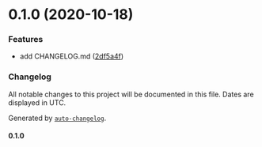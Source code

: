 # 0.1.0 (2020-10-18)


### Features

* add CHANGELOG.md ([2df5a4f](https://github.com/mmcomponents/backend-service-toolkit/commit/2df5a4fdf81c5f96a60cf25d5bccf4d899a08c37))

### Changelog

All notable changes to this project will be documented in this file. Dates are displayed in UTC.

Generated by [`auto-changelog`](https://github.com/CookPete/auto-changelog).

#### 0.1.0
